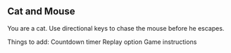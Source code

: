 ## Cat and Mouse

You are a cat. Use directional keys to chase the mouse before he escapes.

Things to add:
Countdown timer
Replay option
Game instructions